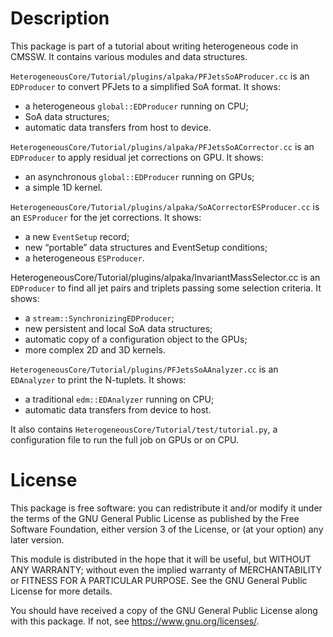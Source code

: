 # Description

This package is part of a tutorial about writing heterogeneous code in CMSSW.
It contains various modules and data structures.

`HeterogeneousCore/Tutorial/plugins/alpaka/PFJetsSoAProducer.cc` is an
`EDProducer` to convert PFJets to a simplified SoA format. It shows:
  - a heterogeneous `global::EDProducer` running on CPU;
  - SoA data structures;
  - automatic data transfers from host to device.

`HeterogeneousCore/Tutorial/plugins/alpaka/PFJetsSoACorrector.cc` is an
`EDProducer` to apply residual jet corrections on GPU. It shows:
  - an asynchronous `global::EDProducer` running on GPUs;
  - a simple 1D kernel.

`HeterogeneousCore/Tutorial/plugins/alpaka/SoACorrectorESProducer.cc` is an
`ESProducer` for the jet corrections. It shows:
  - a new `EventSetup` record;
  - new “portable” data structures and EventSetup conditions;
  - a heterogeneous `ESProducer`.

HeterogeneousCore/Tutorial/plugins/alpaka/InvariantMassSelector.cc is an
`EDProducer` to find all jet pairs and triplets passing some selection criteria.
It shows:
  - a `stream::SynchronizingEDProducer`;
  - new persistent and local SoA data structures;
  - automatic copy of a configuration object to the GPUs;
  - more complex 2D and 3D kernels.

`HeterogeneousCore/Tutorial/plugins/PFJetsSoAAnalyzer.cc` is an `EDAnalyzer` to
print the N-tuplets. It shows:
  - a traditional `edm::EDAnalyzer` running on CPU;
  - automatic data transfers from device to host.

It also contains `HeterogeneousCore/Tutorial/test/tutorial.py`, a configuration
file to run the full job on GPUs or on CPU.


# License

This package is free software: you can redistribute it and/or modify it under the terms of
the GNU General Public License as published by the Free Software Foundation, either
version 3 of the License, or (at your option) any later version.

This module is distributed in the hope that it will be useful, but WITHOUT ANY
WARRANTY; without even the implied warranty of MERCHANTABILITY or FITNESS FOR
A PARTICULAR PURPOSE. See the GNU General Public License for more details.

You should have received a copy of the GNU General Public License along with this
package. If not, see <https://www.gnu.org/licenses/>.
